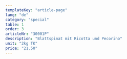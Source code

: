 ```yaml
---
templateKey: "article-page"
lang: "de"
category: "special"
table: 1
order: 3 
articleNr: "30001P"
description: "Blattspinat mit Ricotta und Pecorino"
unit: "2kg TK"
price: "21.50"
---
```


